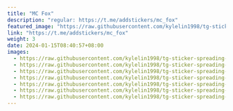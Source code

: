 ```yaml
---
title: "MC Fox"
description: "regular: https://t.me/addstickers/mc_fox"
featured_image: "https://raw.githubusercontent.com/kylelin1998/tg-sticker-spreading-worldwide-images/main/img/350176d0-c006-42c5-ab89-14de032f6679.jpg"
link: "https://t.me/addstickers/mc_fox"
weight: 3
date: 2024-01-15T08:40:57+08:00
images:
  - https://raw.githubusercontent.com/kylelin1998/tg-sticker-spreading-worldwide-images/main/img/350176d0-c006-42c5-ab89-14de032f6679.jpg
  - https://raw.githubusercontent.com/kylelin1998/tg-sticker-spreading-worldwide-images/main/img/8b31684c-f545-4ea1-8236-6ba346462726.jpg
  - https://raw.githubusercontent.com/kylelin1998/tg-sticker-spreading-worldwide-images/main/img/212756db-8960-4653-a5ca-3267cad1247a.jpg
  - https://raw.githubusercontent.com/kylelin1998/tg-sticker-spreading-worldwide-images/main/img/70c0a472-49e6-4cb9-988b-366c30c758cd.jpg
  - https://raw.githubusercontent.com/kylelin1998/tg-sticker-spreading-worldwide-images/main/img/123265cd-a4e4-4371-bc0d-eb1e3012ee4e.jpg
  - https://raw.githubusercontent.com/kylelin1998/tg-sticker-spreading-worldwide-images/main/img/3401a2c5-4217-40a3-933c-cc5b5095fd56.jpg
  - https://raw.githubusercontent.com/kylelin1998/tg-sticker-spreading-worldwide-images/main/img/0796a3c4-f8e9-4759-85fd-686117fb9767.jpg
---
```

